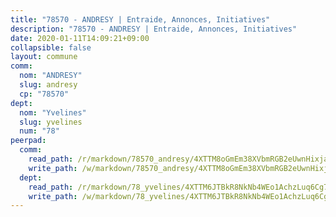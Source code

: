 ```yaml
---
title: "78570 - ANDRESY | Entraide, Annonces, Initiatives"
description: "78570 - ANDRESY | Entraide, Annonces, Initiatives"
date: 2020-01-11T14:09:21+09:00
collapsible: false
layout: commune
comm:
  nom: "ANDRESY"
  slug: andresy
  cp: "78570"
dept:
  nom: "Yvelines"
  slug: yvelines
  num: "78"
peerpad:
  comm:
    read_path: /r/markdown/78570_andresy/4XTTM8oGmEm38XVbmRGB2eUwnHixjajGYEDHhhyF5sn8h6gQG
    write_path: /w/markdown/78570_andresy/4XTTM8oGmEm38XVbmRGB2eUwnHixjajGYEDHhhyF5sn8h6gQG-K3TgTzcwmm9gSBP3XbMg1VpATyQ6q9SgfijgQVrJ1VEYQC1eRjXuvbUnfL6U2g9Ds4djXTHfuq1HnSSLiiFeCnrt5bEmdE2gKjazgq8Arx4J9ua8GqUATP55j4krvpwqGEFV2fbv
  dept:
    read_path: /r/markdown/78_yvelines/4XTTM6JTBkR8NkNb4WEo1AchzLuq6Cg73ydg7w9pErcQZA13p
    write_path: /w/markdown/78_yvelines/4XTTM6JTBkR8NkNb4WEo1AchzLuq6Cg73ydg7w9pErcQZA13p-K3TgUBFRQCPZwoWqJkunXeSjdgbtU3xzUSsui8DBc3rCTw6mbo4gNvfQRdE99JD3AnVW7fzseq687LKfGWCfAPajih5ByiZ3SpFz1r449oWaDnM5BHKZTbYtf6pEhRvzWbcazhrS
---
```


